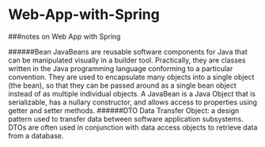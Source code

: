 Web-App-with-Spring
===================

###notes on Web App with Spring

######Bean
JavaBeans are reusable software components for Java that can be manipulated visually in a builder tool. Practically, they are classes written in the Java programming language conforming to a particular convention. They are used to encapsulate many objects into a single object (the bean), so that they can be passed around as a single bean object instead of as multiple individual objects. A JavaBean is a Java Object that is serializable, has a nullary constructor, and allows access to properties using getter and setter methods.
######DTO
Data Transfer Object: a design pattern used to transfer data between software application subsystems. DTOs are often used in conjunction with data access objects to retrieve data from a database.
######
